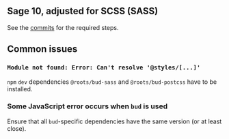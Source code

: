 ## Sage 10, adjusted for SCSS (SASS)
See the [commits](https://github.com/strarsis/sage10-scss/commits/master) for the required steps.

## Common issues

### `Module not found: Error: Can't resolve '@styles/[...]'`
`npm` `dev` dependencies `@roots/bud-sass` and `@roots/bud-postcss` have to be installed.

### Some JavaScript error occurs when `bud` is used
Ensure that all `bud`-specific dependencies have the same version (or at least close).
